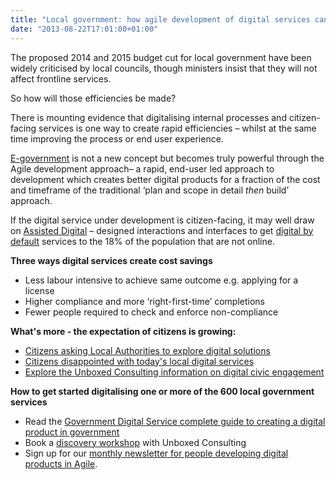 ```yaml
---
title: "Local government: how agile development of digital services can help meet council budget cuts"
date: "2013-08-22T17:01:00+01:00"
---
```


<p>The proposed 2014 and 2015 budget cut for local government have been widely criticised by local councils, though ministers insist that they will not affect frontline services. </p>

<p>So how will those efficiencies be made?</p>

<p>There is mounting evidence that digitalising internal processes and citizen-facing services is one way to create rapid efficiencies – whilst at the same time improving the process or end user experience. </p>

<p><a href="http://en.wikipedia.org/wiki/E-Government">E-government</a> is not a new concept but becomes truly powerful through the Agile development approach– a rapid, end-user led approach to development which creates better digital products for a fraction of the cost and timeframe of the traditional ‘plan and scope in detail <i>then</i> build’ approach.</p>

<p>If the digital service under development is citizen-facing, it may well draw on <a href="https://www.gov.uk/service-manual/assisted-digital/action-plan">Assisted Digital</a> – designed interactions and interfaces to get <a href="https://www.gov.uk/service-manual/digital-by-default">digital by default</a> services to the 18% of the population that are not online.</p>

<p><strong>Three ways digital services create cost savings</strong>
<ul class="bullet_list qualities">
  <li>Less labour intensive to achieve same outcome e.g. applying for a license</li> 
  <li>Higher compliance and more ‘right-first-time’ completions</li>
  <li>Fewer people required to check and enforce non-compliance</li>
</ul></p>

<p><strong>What&#39;s more - the expectation of citizens is growing:</strong>
<ul class="bullet_list qualities">
  <li><a href="http://news.o2.co.uk/?press-release=citizens-asking-local-authorities-to-explore-digital-solutions">Citizens asking Local Authorities to explore digital solutions</a></li>
  <li><a href="http://www.ukauthority.com/tabid/64/Default.aspx?id=4258">Citizens disappointed with today&#39;s local digital services</a></a></li>
  <li><a href="/news/local-government-agile-digital-services-for-civic-engagement">Explore the Unboxed Consulting information on digital civic engagement</a></li>
</ul></p>

<p><strong>How to get started digitalising one or more of the 600 local government services</strong>
<ul class="bullet_list qualities">
  <li>Read the <a href="https://www.gov.uk/service-manual">Government Digital Service complete guide to creating a digital product in government</a></li>
  <li>Book a <a href="../agile/discovery-workshop">discovery workshop</a> with Unboxed Consulting</li>
  <li>Sign up for our <a href="mailto:marketing@unboxedconsulting.com">monthly newsletter for people developing digital products in Agile</a>.</li>
</ul></p>
